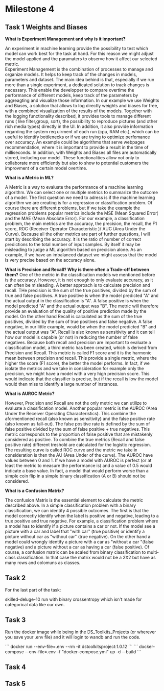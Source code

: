 # Milestone 4 

## Task 1 Weights and Biases

**What is Experiment Management and why is it important?**

An experiment in machine learning provide the possibility to test which model can work best for the task at hand. For this reason we might adjust the model applied and the paramaters to observe how it affect our selected metric.  
Experiment Management is the combination of processes to manage and organize models. It helps to keep track of the changes in models, parameters and dataset. The main idea behind is that, especially if we run more than a single experiment, a dedicated solution to track changes is necessary. This enable the developper to compare overtime the performance of different models, keep track of the parameters by aggreagting and visualize those information.
In our example we use Weights and Biases, a solution that allows to log directly weights and biases for free, with a combined visualization of the results of the models. 
Together with the logging functionality described, it provides tools to manage different runs ( like filter,group, sort), the possibility to reproduce pictures (and other rich media types) directly in the UI. 
In addition, it also provide information regarding the system req  uirment of each run (cpu, RAM etc.), which can be useful to identify bottlenecks or if we are trying to optimize perfomance over accuracy. An example could be algorithms that serve webpages recommendation, where it is important to provide a result in the time of milliseconds. 
In addition, with Weights and Biases all files are automatically stored, including our model.
These functionalities allow not only to collaborate more efficiently but also to show to potential customers the improvment of a certain model overtime. 

**What is a Metric in ML?**

A Metric is a way to evaluate the performance of a machine learning algorithm. We can select one or multiple metrics to summarize the outcome of a model. The first question we need to adress is if the machine learning algorithm we are creating is for a regression or classification problem. Of course there are different problems, but if we take the example the regression problems popular metrics include the MSE (Mean Squared Error) and the MAE (Mean Absolute Error). For our example, a classification problem, the main metrics are the accuracy, the precision, the recall, the F1 score, ROC (Receiver Operator Characteristic )/ AUC (Area Under the Curve). 
Because all the other metrics are part of further questions, I will start by describing the accuracy. It is the ratio of number of correct predictions to the total number of input samples. 
By itself it may be misleading to judge a ML algorithm based on precision alone. As an example, if we have an imbalanced dataset we might assess that the model is very precise based on the accuracy alone.

**What is Precision and Recall? Why is there often a Trade-off between them?**
One of the metric in the classification models we mentioned before is the accuracy. However, it is not enough to only evaluate accuracy, as it can often be misleading. 
A better approach is to calculate precision and recall. THe precision is the sum of the true positives, divided by the sum of true and false positives. A true positive is when the model predicted "A" and the actual output in the classification is "A". A false positive is when the model predicted "A" and the actual output was "B". The metric will therefore provide an evaluation of the quality of positive prediction made by the model. 
On the other hand Recall is calculated as the sum of the true positives, divided by the sum of true positives and false negative. A false negative, in our little example, would be when the model predicted "B" and the actual output was "A". 
Recall is also known as sensitivity and it can tell how our model is capable (or not) in reducing the number of false negatives. 
Because both recall and precision are important to evaluate a classification model, a third metric has been created, which is derived from Precision and Recall. This metric is called F1 score and it is the harmonic mean between precision and recall. This provide a single metric, where the higher the score (F1 score), the better the model performs.
In fact, if we isolate the metrics and we take in consideration for example only the precision, we might have a model with a very high precision score. This would indicate that the classifier is precise, but if the recall is low the model would then miss to identify a large number of instances. 

**What is AUROC Metric?**

However, Precision and Recall are not the only metric we can utilize to evaluate a classification model. Another popular metric is the AUROC (Area Under the Receiver Operating Characteristics). 
This combine the aformentioned recall (also known as sensitivity) and the false positive rate (also known as fall-out). The false positive rate is defined by the sum of false positive divided by the sum of false positive + true negatives. This metric corresponds to the proportion of false positive that are mistakenly considered as positive. To combine the true metrics (Recall and false positive rate) different treshold are calculated for the logistic regression.  The resulting curve is called ROC curve and the metric we take in consideration is then the AU (Area Under of the curve). 
The AUROC have values between 0 and 1. If we have a model with AUROC is perfect (or at least the metric to measure the performance is) and a value of 0.5 would indicate a base value. In fact, a model that would perform worse than a simple coin flip in a simple binary classification (A or B) should not be considered.  

**What is a Confusion Matrix?**

The confusion Matrix is the essential element to calculate the metric described above. In a simple classification problem with a binary classification, we can identify 4 possible outcomes. The first is that the model correctly identify when the label is positive and negative, leading to a true positive and true negative. For example, a classification problem where a model has to identify if a picture contains a car or not. If the model see a picture with a car and label that "with car" (true positive) or identify a picture without car as "without car" (true negative).
On the other hand a model could wrongly identify a picture with a car as "without a car "(false negative) and a picture without a car as having a car (false positive). Of course, a confusion matrix can be scaled from binary classification to multi-class classification. In that case the matrix would not be a 2X2 but have as many rows and colomuns as classes.    
## Task 2

For the last part of the task: 

skilled-deluge-10 run with binary crossentropy which isn't made for categorical data like our own. 



## Task 3 
Run the docker image while being in the DS_Toolkits_Projects (or wherever you save your .env file) and it will login to wandb and run the code.

´´´
docker run --env-file=.env --rm -it  dstoolkitsproject:1.0.12
´´´
´´´
docker-compose --env-file=.env -f "docker-compose.yml" up -d --build
´´´


## Task 4



## Task 5